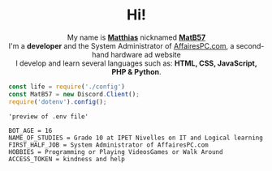 <h1 align="center">Hi!</h1>
<p align="center">My name is <u><b>Matthias</b></u> nicknamed <u><b>MatB57</b></u>
<br>I'm a <b>developer</b> and the System Administrator of <u>AffairesPC.com</u>, a second-hand hardware ad website
<br>I develop and learn several languages such as: <b>HTML, CSS, JavaScript, PHP & Python</b>.</p>

```js
const life = require('./config')
const MatB57 = new Discord.Client();
require('dotenv').config();


```

```.env
'preview of .env file'

BOT_AGE = 16
NAME_OF_STUDIES = Grade 10 at IPET Nivelles on IT and Logical learning
FIRST_HALF_JOB = System Administrator of AffairesPC.com
HOBBIES = Programming or Playing VideosGames or Walk Around
ACCESS_TOKEN = kindness and help

```

